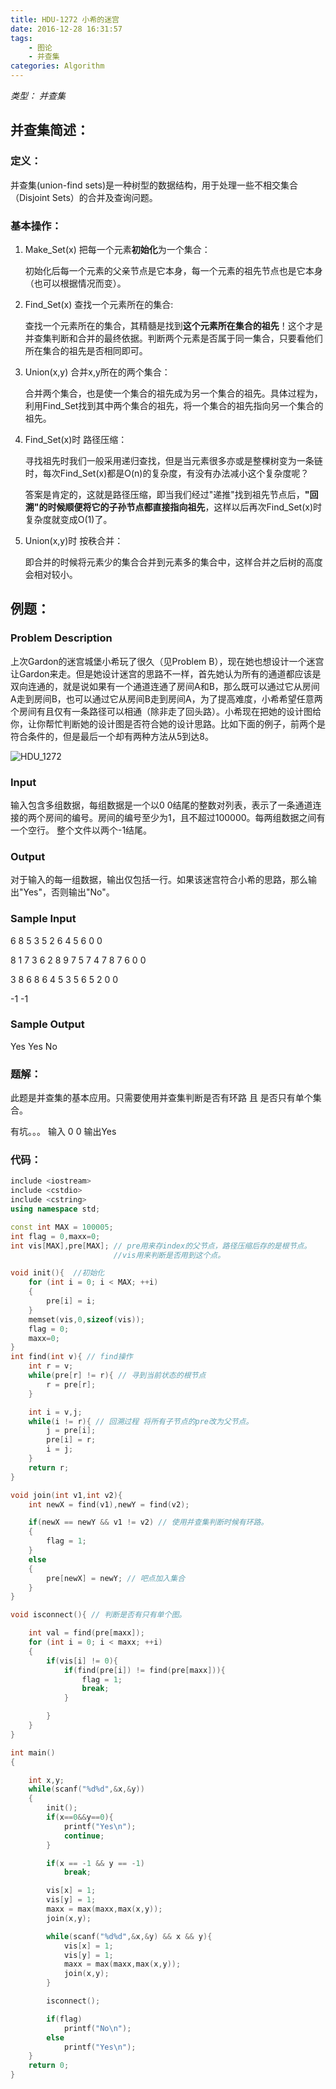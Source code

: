 ```yaml
---
title: HDU-1272 小希的迷宫
date: 2016-12-28 16:31:57
tags: 
    - 图论
    - 并查集
categories: Algorithm
---
```



*类型： 并查集*

## 并查集简述：

### 定义：

并查集(union-find sets)是一种树型的数据结构，用于处理一些不相交集合（Disjoint Sets）的合并及查询问题。

### 基本操作：

1. Make_Set(x) 把每一个元素**初始化**为一个集合：

   初始化后每一个元素的父亲节点是它本身，每一个元素的祖先节点也是它本身（也可以根据情况而变）。

2. Find_Set(x) 查找一个元素所在的集合:

   查找一个元素所在的集合，其精髓是找到**这个元素所在集合的祖先**！这个才是并查集判断和合并的最终依据。判断两个元素是否属于同一集合，只要看他们所在集合的祖先是否相同即可。

3. Union(x,y) 合并x,y所在的两个集合：

   合并两个集合，也是使一个集合的祖先成为另一个集合的祖先。具体过程为，利用Find_Set找到其中两个集合的祖先，将一个集合的祖先指向另一个集合的祖先。

4. Find_Set(x)时 路径压缩：

   寻找祖先时我们一般采用递归查找，但是当元素很多亦或是整棵树变为一条链时，每次Find_Set(x)都是O(n)的复杂度，有没有办法减小这个复杂度呢？

   答案是肯定的，这就是路径压缩，即当我们经过"递推"找到祖先节点后，**"回溯"的时候顺便将它的子孙节点都直接指向祖先**，这样以后再次Find_Set(x)时复杂度就变成O(1)了。

5. Union(x,y)时 按秩合并：

   即合并的时候将元素少的集合合并到元素多的集合中，这样合并之后树的高度会相对较小。


## 例题：

### Problem Description

上次Gardon的迷宫城堡小希玩了很久（见Problem B），现在她也想设计一个迷宫让Gardon来走。但是她设计迷宫的思路不一样，首先她认为所有的通道都应该是双向连通的，就是说如果有一个通道连通了房间A和B，那么既可以通过它从房间A走到房间B，也可以通过它从房间B走到房间A，为了提高难度，小希希望任意两个房间有且仅有一条路径可以相通（除非走了回头路）。小希现在把她的设计图给你，让你帮忙判断她的设计图是否符合她的设计思路。比如下面的例子，前两个是符合条件的，但是最后一个却有两种方法从5到达8。 



![HDU_1272](HDU_1272.png)



### Input

输入包含多组数据，每组数据是一个以0 0结尾的整数对列表，表示了一条通道连接的两个房间的编号。房间的编号至少为1，且不超过100000。每两组数据之间有一个空行。 
整个文件以两个-1结尾。

### Output

对于输入的每一组数据，输出仅包括一行。如果该迷宫符合小希的思路，那么输出"Yes"，否则输出"No"。

### Sample Input

6 8  5 3  5 2  6 4
5 6  0 0

8 1  7 3  6 2  8 9  7 5
7 4  7 8  7 6  0 0

3 8  6 8  6 4
5 3  5 6  5 2  0 0

-1 -1

### Sample Output

Yes
Yes
No

### 题解：

此题是并查集的基本应用。只需要使用并查集判断是否有环路 且 是否只有单个集合。

有坑。。。 输入 0 0 输出Yes

### 代码：

```c++
include <iostream>
include <cstdio>
include <cstring>
using namespace std;

const int MAX = 100005;
int flag = 0,maxx=0;
int vis[MAX],pre[MAX]; // pre用来存index的父节点，路径压缩后存的是根节点。
					   //vis用来判断是否用到这个点。

void init(){  //初始化
	for (int i = 0; i < MAX; ++i)
	{
		pre[i] = i;
	}
	memset(vis,0,sizeof(vis));
	flag = 0;
	maxx=0;
}
int find(int v){ // find操作
	int r = v;
	while(pre[r] != r){ // 寻到当前状态的根节点
		r = pre[r];
	}

	int i = v,j;
	while(i != r){ // 回溯过程 将所有子节点的pre改为父节点。
		j = pre[i];
		pre[i] = r;
		i = j;
	}
	return r;
}

void join(int v1,int v2){
	int newX = find(v1),newY = find(v2);

	if(newX == newY && v1 != v2) // 使用并查集判断时候有环路。
	{
		flag = 1;
	}
	else
	{
		pre[newX] = newY; // 吧点加入集合
	}
}

void isconnect(){ // 判断是否有只有单个图。

    int val = find(pre[maxx]);
	for (int i = 0; i < maxx; ++i)
	{
		if(vis[i] != 0){
			if(find(pre[i]) != find(pre[maxx])){
				flag = 1;
				break;
			}

		}
	}
}

int main()
{

    int x,y;
    while(scanf("%d%d",&x,&y))
    {
    	init();
    	if(x==0&&y==0){
    		printf("Yes\n");
    		continue;
    	}

    	if(x == -1 && y == -1)
    		break;

        vis[x] = 1;
        vis[y] = 1;
        maxx = max(maxx,max(x,y));
        join(x,y);

    	while(scanf("%d%d",&x,&y) && x && y){
    		vis[x] = 1;
    		vis[y] = 1;
    		maxx = max(maxx,max(x,y));
    		join(x,y);
    	}

    	isconnect();

    	if(flag)
    		printf("No\n");
    	else
            printf("Yes\n");
    }
    return 0;
}
```


